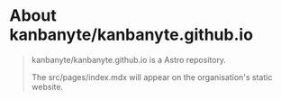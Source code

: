 # About kanbanyte/kanbanyte.github.io
> kanbanyte/kanbanyte.github.io is a Astro repository.
>
> The src/pages/index.mdx will appear on the organisation's static website.
